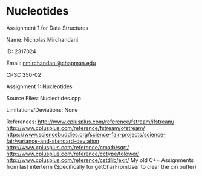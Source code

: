 # Nucleotides
Assignment 1 for Data Structures



Name: Nicholas Mirchandani <br/>

ID: 2317024 <br/>

Email: nmirchandani@chapman.edu <br/>

CPSC 350-02 <br/>

Assignment 1: Nucleotides
<br/>

Source Files: Nucleotides.cpp<br/>

Limitations/Deviations: None <br/>

References: http://www.cplusplus.com/reference/fstream/ifstream/
http://www.cplusplus.com/reference/fstream/ofstream/
https://www.sciencebuddies.org/science-fair-projects/science-fair/variance-and-standard-deviation
http://www.cplusplus.com/reference/cmath/sqrt/
http://www.cplusplus.com/reference/cctype/tolower/
http://www.cplusplus.com/reference/cstdlib/exit/
My old C++ Assignments from last interterm (Specifically for getCharFromUser to clear the cin buffer)